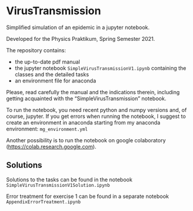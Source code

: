 # VirusTransmission

Simplified simulation of an epidemic in a jupyter notebook.

Developed for the Physics Praktikum, Spring Semester 2021.

The repository contains:

- the up-to-date pdf manual
- the jupyter notebook `SimpleVirusTransmissionV1.ipynb` containing the classes and the detailed tasks
- an environment file for anaconda 

Please, read carefully the manual and the indications therein, including getting acquainted with the “SimpleVirusTransmission” notebook.

To run the notebook, you need recent python and numpy versions and, of course, jupyter.
If you get errors when running the notebook, I suggest to create an environment in anaconda starting from my anaconda environment: `mg_environment.yml`

Another possibility is to run the notebook on google colaboratory (https://colab.research.google.com).


## Solutions

Solutions to the tasks can be found in the notebook `SimpleVirusTransmissionV1Solution.ipynb`

Error treatment for exercise 1 can be found in a separate notebook `AppendixErrorTreatment.ipynb`
